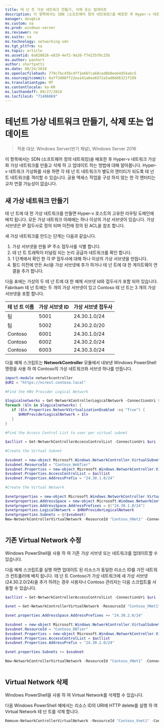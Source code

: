 ```yaml
---
title: 테 넌 트 가상 네트워크 만들기, 삭제 또는 업데이트
description: 이 항목에서는 SDN (소프트웨어 정의 네트워킹)을 배포한 후 Hyper-v 네트워크 가상화 가상 네트워크를 만들고 삭제 하 고 업데이트 하는 방법에 대해 알아봅니다. Hyper-v 네트워크 가상화를 사용 하면 각 테 넌 트 네트워크가 별도의 엔터티가 되도록 테 넌 트 네트워크를 격리할 수 있습니다. 공용 액세스 작업을 구성 하지 않는 한 각 엔터티는 교차 연결 가능성이 없습니다.
manager: dougkim
ms.custom: na
ms.prod: windows-server
ms.reviewer: na
ms.suite: na
ms.technology: networking-sdn
ms.tgt_pltfrm: na
ms.topic: article
ms.assetid: 6a820826-e829-4ef2-9a20-f74235f8c25b
ms.author: pashort
author: shortpatti
ms.date: 08/24/2018
ms.openlocfilehash: 779c7bc4f6c4ff1e66fca68ced8b0eeb4d54abc5
ms.sourcegitcommit: 6aff3d88ff22ea141a6ea6572a5ad8dd6321f199
ms.translationtype: MT
ms.contentlocale: ko-KR
ms.lasthandoff: 09/27/2019
ms.locfileid: "71406069"
---
```

# <a name="create-delete-or-update-tenant-virtual-networks"></a>테넌트 가상 네트워크 만들기, 삭제 또는 업데이트

>적용 대상: Windows Server(반기 채널), Windows Server 2016

이 항목에서는 SDN (소프트웨어 정의 네트워킹)을 배포한 후 Hyper-v 네트워크 가상화 가상 네트워크를 만들고 삭제 하 고 업데이트 하는 방법에 대해 알아봅니다. Hyper-v 네트워크 가상화를 사용 하면 각 테 넌 트 네트워크가 별도의 엔터티가 되도록 테 넌 트 네트워크를 격리할 수 있습니다. 공용 액세스 작업을 구성 하지 않는 한 각 엔터티는 교차 연결 가능성이 없습니다.   
  
## <a name="create-a-new-virtual-network"></a>새 가상 네트워크 만들기  
테 넌 트에 대 한 가상 네트워크를 만들면 Hyper-v 호스트의 고유한 라우팅 도메인에 배치 됩니다. 모든 가상 네트워크 아래에는 하나 이상의 가상 서브넷이 있습니다. 가상 서브넷은 IP 접두사로 정의 되며 이전에 정의 된 ACL을 참조 합니다.  

새 가상 네트워크를 만드는 단계는 다음과 같습니다.

1. 가상 서브넷을 만들 IP 주소 접두사를 식별 합니다.   
2. 테 넌 트 트래픽이 터널링 되는 논리 공급자 네트워크를 확인 합니다.   
3. 1 단계에서 확인 한 각 IP 접두사에 대해 하나 이상의 가상 서브넷을 만듭니다. 
4. 필드 이전에 만든 Acl을 가상 서브넷에 추가 하거나 테 넌 트에 대 한 게이트웨이 연결을 추가 합니다. 

다음 표에는 가상의 두 테 넌 트에 대 한 예제 서브넷 Id와 접두사가 포함 되어 있습니다. Fabrikam 테 넌 트에는 두 개의 가상 서브넷이 있고 Contoso 테 넌 트는 3 개의 가상 서브넷을 포함 합니다.  
 
  
테 넌 트 이름  |가상 서브넷 ID  |가상 서브넷 접두사    
---------|---------|---------  
팀    |5001         |24.30.1.0/24           
팀     |5002         | 24.30.2.0/20          
Contoso    |6001         |  24.30.1.0/24         
Contoso    | 6002        |  24.30.2.0/24         
Contoso     | 6003        | 24.30.3.0/24          
  
다음 예제 스크립트는 **NetworkController** 모듈에서 내보낸 Windows PowerShell 명령을 사용 하 여 Contoso의 가상 네트워크와 서브넷 하나를 만듭니다.   
  
```Powershell  
import-module networkcontroller  
$URI = "https://ncrest.contoso.local"  
  
#Find the HNV Provider Logical Network  
  
$logicalnetworks = Get-NetworkControllerLogicalNetwork -ConnectionUri $uri  
foreach ($ln in $logicalnetworks) {  
   if ($ln.Properties.NetworkVirtualizationEnabled -eq "True") {  
      $HNVProviderLogicalNetwork = $ln  
   }  
}   
  
#Find the Access Control List to user per virtual subnet  
  
$acllist = Get-NetworkControllerAccessControlList -ConnectionUri $uri -ResourceId "AllowAll"  
  
#Create the Virtual Subnet  
  
$vsubnet = new-object Microsoft.Windows.NetworkController.VirtualSubnet  
$vsubnet.ResourceId = "Contoso_WebTier"  
$vsubnet.Properties = new-object Microsoft.Windows.NetworkController.VirtualSubnetProperties  
$vsubnet.Properties.AccessControlList = $acllist  
$vsubnet.Properties.AddressPrefix = "24.30.1.0/24"  
  
#Create the Virtual Network  
  
$vnetproperties = new-object Microsoft.Windows.NetworkController.VirtualNetworkProperties  
$vnetproperties.AddressSpace = new-object Microsoft.Windows.NetworkController.AddressSpace  
$vnetproperties.AddressSpace.AddressPrefixes = @("24.30.1.0/24")  
$vnetproperties.LogicalNetwork = $HNVProviderLogicalNetwork  
$vnetproperties.Subnets = @($vsubnet)  
New-NetworkControllerVirtualNetwork -ResourceId "Contoso_VNet1" -ConnectionUri $uri -Properties $vnetproperties  
  
```  
  
## <a name="modify-an-existing-virtual-network"></a>기존 Virtual Network 수정  
Windows PowerShell을 사용 하 여 기존 가상 서브넷 또는 네트워크를 업데이트할 수 있습니다.   
  
다음 예제 스크립트를 실행 하면 업데이트 된 리소스가 동일한 리소스 ID를 가진 네트워크 컨트롤러에 배치 됩니다. 테 넌 트 Contoso가 가상 네트워크에 새 가상 서브넷 (24.30.2.0/24)을 추가 하려는 경우 사용자나 Contoso 관리자는 다음 스크립트를 사용할 수 있습니다.  
  
```PowerShell  
$acllist = Get-NetworkControllerAccessControlList -ConnectionUri $uri -ResourceId "AllowAll"  
  
$vnet = Get-NetworkControllerVirtualNetwork -ResourceId "Contoso_VNet1" -ConnectionUri $uri  
  
$vnet.properties.AddressSpace.AddressPrefixes += "24.30.2.0/24"  
  
$vsubnet = new-object Microsoft.Windows.NetworkController.VirtualSubnet  
$vsubnet.ResourceId = "Contoso_DBTier"  
$vsubnet.Properties = new-object Microsoft.Windows.NetworkController.VirtualSubnetProperties  
$vsubnet.Properties.AccessControlList = $acllist  
$vsubnet.Properties.AddressPrefix = "24.30.2.0/24"  
  
$vnet.properties.Subnets += $vsubnet  
  
New-NetworkControllerVirtualNetwork -ResourceId "Contoso_VNet1" -ConnectionUri $uri -properties $vnet.properties  
  
```  
  
## <a name="delete-a-virtual-network"></a>Virtual Network 삭제  
  
Windows PowerShell을 사용 하 여 Virtual Network를 삭제할 수 있습니다.  
  
다음 Windows PowerShell 예에서는 리소스 ID의 URI에 HTTP delete를 실행 하 여 Virtual Network 테 넌 트를 삭제 합니다.  

```PowerShell  
Remove-NetworkControllerVirtualNetwork -ResourceId "Contoso_Vnet1" -ConnectionUri $uri  
```

